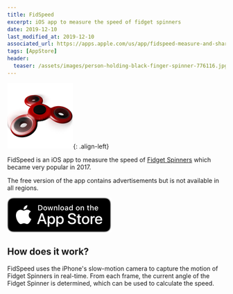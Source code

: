 ```yaml
---
title: FidSpeed
excerpt: iOS app to measure the speed of fidget spinners
date: 2019-12-10
last_modified_at: 2019-12-10
associated_url: https://apps.apple.com/us/app/fidspeed-measure-and-share-your-speed/id1249421434
tags: [AppStore]
header:
  teaser: /assets/images/person-holding-black-finger-spinner-776116.jpg
---
```


![Logo](/assets/images/fidspeed_logo.png){: .align-left}

FidSpeed is an iOS app to measure the speed of [Fidget Spinners](https://en.wikipedia.org/wiki/Fidget_spinner) which became very popular in 2017.

The free version of the app contains advertisements but is not available in all regions.

[![Download on the AppStore](/assets/images/appstore_download_button.svg)](https://apps.apple.com/us/app/fidspeed-measure-and-share-your-speed/id1249421434)

## How does it work?

FidSpeed uses the iPhone's slow-motion camera to capture the motion of Fidget Spinners in real-time. From each frame, the current angle of the Fidget Spinner is determined, which can be used to calculate the speed.

